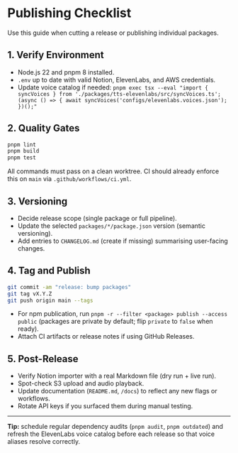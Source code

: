 # Publishing Checklist

Use this guide when cutting a release or publishing individual packages.

## 1. Verify Environment

- Node.js 22 and pnpm 8 installed.
- `.env` up to date with valid Notion, ElevenLabs, and AWS credentials.
- Update voice catalog if needed: `pnpm exec tsx --eval "import { syncVoices } from './packages/tts-elevenlabs/src/syncVoices.ts'; (async () => { await syncVoices('configs/elevenlabs.voices.json'); })();"`

## 2. Quality Gates

```bash
pnpm lint
pnpm build
pnpm test
```

All commands must pass on a clean worktree. CI should already enforce this on `main` via `.github/workflows/ci.yml`.

## 3. Versioning

- Decide release scope (single package or full pipeline).
- Update the selected `packages/*/package.json` version (semantic versioning).
- Add entries to `CHANGELOG.md` (create if missing) summarising user-facing changes.

## 4. Tag and Publish

```bash
git commit -am "release: bump packages"
git tag vX.Y.Z
git push origin main --tags
```

- For npm publication, run `pnpm -r --filter <package> publish --access public` (packages are private by default; flip `private` to `false` when ready).
- Attach CI artifacts or release notes if using GitHub Releases.

## 5. Post-Release

- Verify Notion importer with a real Markdown file (dry run + live run).
- Spot-check S3 upload and audio playback.
- Update documentation (`README.md`, `/docs`) to reflect any new flags or workflows.
- Rotate API keys if you surfaced them during manual testing.

---

**Tip:** schedule regular dependency audits (`pnpm audit`, `pnpm outdated`) and refresh the ElevenLabs voice catalog before each release so that voice aliases resolve correctly.
